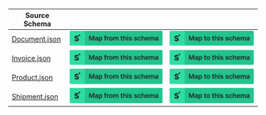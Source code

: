 | Source Schema                                                                                            |                                                                                                                                                                                                                                                                      |                                                                                                                                                                                                                                                                |
| -------------------------------------------------------------------------------------------------------- | -------------------------------------------------------------------------------------------------------------------------------------------------------------------------------------------------------------------------------------------------------------------- | -------------------------------------------------------------------------------------------------------------------------------------------------------------------------------------------------------------------------------------------------------------- |
| [Document.json](https://raw.githubusercontent.com/Stedi/registry/main/schemas/flexport/v2/Document.json) | [![Map from this schema](/images/MapFromThisSchema.svg)](https://terminal.stedi.com/mappings/import?name=Mapping%20from%20Flexport's%20Document%20schema&source_json_schema=https://raw.githubusercontent.com/Stedi/registry/main/schemas/flexport/v2/Document.json) | [![Map to this schema](/images/MapToThisSchema.svg)](https://terminal.stedi.com/mappings/import?name=Mapping%20to%20Flexport's%20Document%20schema&target_json_schema=https://raw.githubusercontent.com/Stedi/registry/main/schemas/flexport/v2/Document.json) |
| [Invoice.json](https://raw.githubusercontent.com/Stedi/registry/main/schemas/flexport/v2/Invoice.json)   | [![Map from this schema](/images/MapFromThisSchema.svg)](https://terminal.stedi.com/mappings/import?name=Mapping%20from%20Flexport's%20Invoice%20schema&source_json_schema=https://raw.githubusercontent.com/Stedi/registry/main/schemas/flexport/v2/Invoice.json)   | [![Map to this schema](/images/MapToThisSchema.svg)](https://terminal.stedi.com/mappings/import?name=Mapping%20to%20Flexport's%20Invoice%20schema&target_json_schema=https://raw.githubusercontent.com/Stedi/registry/main/schemas/flexport/v2/Invoice.json)   |
| [Product.json](https://raw.githubusercontent.com/Stedi/registry/main/schemas/flexport/v2/Product.json)   | [![Map from this schema](/images/MapFromThisSchema.svg)](https://terminal.stedi.com/mappings/import?name=Mapping%20from%20Flexport's%20Product%20schema&source_json_schema=https://raw.githubusercontent.com/Stedi/registry/main/schemas/flexport/v2/Product.json)   | [![Map to this schema](/images/MapToThisSchema.svg)](https://terminal.stedi.com/mappings/import?name=Mapping%20to%20Flexport's%20Product%20schema&target_json_schema=https://raw.githubusercontent.com/Stedi/registry/main/schemas/flexport/v2/Product.json)   |
| [Shipment.json](https://raw.githubusercontent.com/Stedi/registry/main/schemas/flexport/v2/Shipment.json) | [![Map from this schema](/images/MapFromThisSchema.svg)](https://terminal.stedi.com/mappings/import?name=Mapping%20from%20Flexport's%20Shipment%20schema&source_json_schema=https://raw.githubusercontent.com/Stedi/registry/main/schemas/flexport/v2/Shipment.json) | [![Map to this schema](/images/MapToThisSchema.svg)](https://terminal.stedi.com/mappings/import?name=Mapping%20to%20Flexport's%20Shipment%20schema&target_json_schema=https://raw.githubusercontent.com/Stedi/registry/main/schemas/flexport/v2/Shipment.json) |